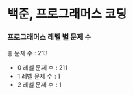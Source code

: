 # 백준, 프로그래머스 코딩
### 프로그래머스 레벨 별 문제 수
총 문제 수 : 213
- 0 레벨 문제 수 : 211
- 1 레벨 문제 수 : 1
- 2 레벨 문제 수 : 1

